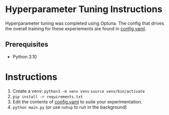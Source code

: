 # Hyperparameter Tuning Instructions

Hyperparameter tuning was completed using Optuna.
The config that drives the overall training for these experiements are found in [config.yaml](../configs/config.yaml).

## Prerequisites
- Python 3.10

# Instructions
1. Create a venv:
    `python3 -m venv venv`
    `source venv/bin/activate`
2. `pip install -r requirements.txt`
3. Edit the contents of [config.yaml](../configs/config.yaml) to suite your experimentation.
4. `python main.py` (or use `nohup` to run in the background)

